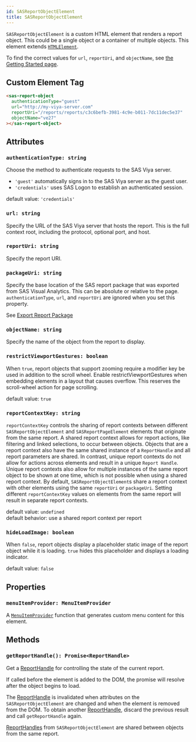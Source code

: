 ```yaml
---
id: SASReportObjectElement
title: SASReportObjectElement
---
```


`SASReportObjectElement` is a custom HTML element that renders a report object. This could be a single object or a
container of multiple objects. This element extends <a target="_blank" href="https://developer.mozilla.org/en-US/docs/Web/API/HTMLElement">`HTMLElement`</a>.

To find the correct values for `url`, `reportUri`, and `objectName`, see [the Getting Started page](getting-started.md#create-a-custom-html-tag).

## Custom Element Tag

```html
<sas-report-object
  authenticationType="guest"
  url="http://my-viya-server.com"
  reportUri="/reports/reports/c3c6befb-3981-4c9e-b011-7dc11dec5e37"
  objectName="ve27"
></sas-report-object>
```

## Attributes

### `authenticationType: string`

Choose the method to authenticate requests to the SAS Viya server.

- `'guest'` automatically signs in to the SAS Viya server as the guest user.
- `'credentials'` uses SAS Logon to establish an authenticated session.

default value: `'credentials'`

### `url: string`

Specify the URL of the SAS Viya server that hosts the report. This is the full context root, including the protocol,
optional port, and host.

### `reportUri: string`

Specify the report URI.

### `packageUri: string`

Specify the base location of the SAS report package that was exported from SAS Visual Analytics. This can be absolute or relative to the page. `authenticationType`, `url`, and `reportUri` are ignored when you set this property.

See [Export Report Package](guides/export-report-package.md)

### `objectName: string`

Specify the name of the object from the report to display.

### `restrictViewportGestures: boolean`

When `true`, report objects that support zooming require a modifier key be used in addition to the scroll wheel. Enable restrictViewportGestures when embedding elements in a layout that causes overflow. This reserves the scroll-wheel action for page scrolling.

default value: `true`

### `reportContextKey: string`

`reportContextKey` controls the sharing of report contexts between different `SASReportObjectElement` and `SASReportPageElement` elements that originate from the same report. A shared report context allows for report actions, like filtering and linked selections, to occur between objects. Objects that are a report context also have the same shared instance of a `ReportHandle` and all report parameters are shared. In contrast, unique report contexts do not allow for actions across elements and result in a unique `Report Handle`. Unique report contexts also allow for multiple instances of the same report object to be shown at one time, which is not possible when using a shared report context. By default, `SASReportObjectElement`s share a report context with other elements using the same `reportUri` or `packageUri`. Setting different `reportContextKey` values on elements from the same report will result in separate report contexts.

default value: `undefined`<br>
default behavior: use a shared report context per report

### `hideLoadImage: boolean`

When `false`, report objects display a placeholder static image of the report object while it is loading. `true` hides this placeholder and displays a loading indicator.

default value: `false`


## Properties

### `menuItemProvider: MenuItemProvider`

A [`MenuItemProvider`](MenuItemProvider.md) function that generates custom menu content for this element.

## Methods

### `getReportHandle(): Promise<ReportHandle>`

Get a [ReportHandle](ReportHandle.md) for controlling the state of the
current report.

If called before the element is added to the DOM, the promise will resolve
after the object begins to load.

The [ReportHandle](ReportHandle.md) is invalidated when attributes on the
`SASReportObjectElement` are changed and when the element is removed from the
DOM. To obtain another [ReportHandle](ReportHandle.md), discard the previous
result and call `getReportHandle` again.

[ReportHandles](ReportHandle.md) from `SASReportObjectElement` are shared
between objects from the same report.
